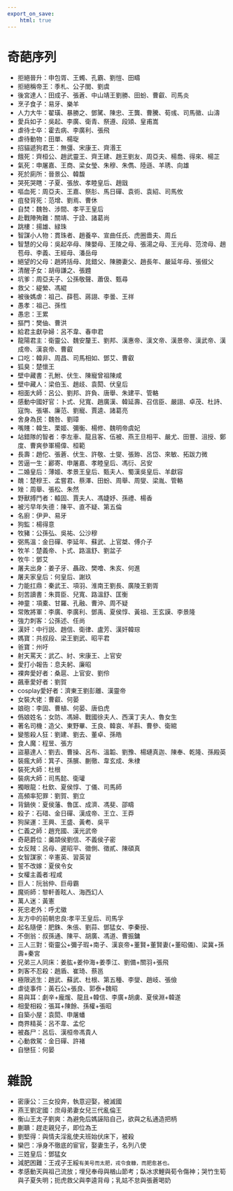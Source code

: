 ```yaml
---
export_on_save:
    html: true
---
```


# 奇葩序列

- 拒絕晉升：申包胥、王蠋、孔霸、劉愷、田疇
- 拒絕稱帝王：季札、公子閭、劉虞
- 後宮達人：田成子、張蒼、中山靖王劉勝、田蚡、曹叡、司馬炎
- 烹子食子：易牙、樂羊
- 人力大牛：翟璜、暴勝之、鄧騭、陳忠、王龔、曹騰、荀彧、司馬徽、山濤
- 愛兵如子：吳起、李廣、衛青、祭遵、段熲、皇甫嵩
- 虐待士卒：霍去病、李廣利、張飛
- 虐待動物：田單、楊琁
- 招貓遞狗君王：無彊、宋康王、齊湣王
- 餓死：齊桓公、趙武靈王、齊王建、趙王劉友、周亞夫、楊喬、得來、楊芷
- 氣死：申屠嘉、王商、梁女瑩、朱穆、朱儁、陸遜、羊琇、向雄
- 死於廁所：晉景公、韓馥
- 哭死哭瞎：子夏、張放、孝睦皇后、趙戩
- 嘔血死：周亞夫、王嘉、祭肜、馬日磾、袁術、袁紹、司馬攸
- 疽發背死：范增、劉焉、曹休
- 自焚：魏咎、涉間、孝平王皇后
- 赴戰陣殉難：關靖、于詮、諸葛尚
- 跳樓：揚雄、緑珠
- 智謀小人物：貫珠者、趙養卒、宣曲任氏、虎圈嗇夫、周丘
- 智慧的父母：吳起卒母、陳嬰母、王陵之母、張湯之母、王光母、范滂母、趙苞母、李義、王經母、潘岳母
- 絕望的父母：趙將括母、晁錯父、陳勝妻父、趙長年、嚴延年母、張俶父
- 清醒子女：胡毋謙之、張韙
- 坑爹：周亞夫子、公孫敬聲、蕭伋、甄尋
- 救父：緹縈、馮緄
- 被後媽虐：祖己、薛苞、蔣詡、李曇、王祥
- 愚孝：祖己、孫性
- 愚忠：王累
- 摳門：樊伷、曹洪
- 給君主獻孕婦：呂不韋、春申君
- 龍陽君主：衛靈公、魏安釐王、劉邦、漢惠帝、漢文帝、漢景帝、漢武帝、漢成帝、漢哀帝、曹叡
- 口吃：韓非、周昌、司馬相如、鄧艾、曹叡
- 狐臭：楚懷王
- 壁中藏書：孔鮒、伏生、陳寵曾祖陳咸
- 壁中藏人：梁伯玉、趙歧、袁閎、伏皇后
- 相面大師：呂公、劉邦、許負、唐舉、朱建平、管輅
- 感動中國好官：卜式、兒寬、趙廣漢、韓延壽、召信臣、嚴詡、卓茂、杜詩、寇恂、張堪、廉范、劉寵、賈逵、諸葛亮
- 舍身為民：魏咎、劉璋
- 嘴賤：韓生、栗姬、彌衡、楊修、魏明帝虞妃
- 站錯隊的智者：李左車、龍且客、伍被、燕王旦相平、嚴尤、田豐、沮授、鄭度、曹爽參軍楊偉、桓範
- 長壽：趙佗、張蒼、伏生、許敬、士燮、張臶、呂岱、來敏、拓跋力微
- 苦逼一生：酈寄、申屠嘉、孝睦皇后、馮衍、呂安
- 二婚皇后：薄姬、孝景王皇后、甄夫人、蜀漢吳皇后、羊獻容
- 醜：楚穆王、孟嘗君、蔡澤、田蚡、周舉、周燮、梁胤、管輅
- 矬：周舉、張松、朱然
- 野獸搏鬥者：轅固、賈夫人、馮婕妤、孫禮、楊香
- 被污早年失德：陳平、直不疑、第五倫
- 名廚：伊尹、易牙
- 狗監：楊得意
- 牧豬：公孫弘、吳祐、公沙穆
- 弼馬溫：金日磾、李延年、蘇武、上官桀、傅介子
- 牧羊：楚義帝、卜式、路溫舒、劉盆子
- 牧牛：鄧艾
- 屠夫出身：姜子牙、聶政、樊噲、朱亥、何進
- 屠夫家皇后：何皇后、謝玖
- 力能扛鼎：秦武王、項羽、淮南王劉長、廣陵王劉胥
- 刻苦讀書：朱買臣、兒寬、路溫舒、匡衡
- 神童：項橐、甘羅、孔融、曹沖、周不疑
- 常敗將軍：李廣、李廣利、鄧禹、夏侯惇、黃祖、王玄謨、李景隆
- 強力刺客：公孫述、任尚
- 漢奸：中行説、趙信、衛律、盧芳、漢奸韓琮
- 媽寶：共叔段、梁王劉武、昭平君
- 爸寶：州吁
- 射天罵天：武乙、紂、宋康王、上官安
- 愛打小報告：息夫躬、廉昭
- 裸奔愛好者：桑扈、上官安、劉伶
- 飆車愛好者：劉賀
- cosplay愛好者：濟東王劉彭離、漢靈帝
- 女裝大佬：曹叡、何晏
- 娘砲：李固、曹植、何晏、唐伯虎
- 僞娘姓名：女防、馮婦、戰國徐夫人、西漢丁夫人、魯女生
- 著名司機：造父、東野畢、王良、韓哀、羊斟、曹參、衛綰
- 變態殺人狂：劉建、劉去、董卓、孫皓
- 食人魔：程昱、張方
- 盜墓達人：劉去、曹操、呂布、溫韜、劉豫、楊璉真迦、陳奉、乾隆、孫殿英
- 裝瘋大師：箕子、孫臏、蒯徹、韋玄成、朱棣
- 裝死大師：杜根
- 裝病大師：司馬懿、衛瓘
- 獨眼龍：杜欽、夏侯惇、丁儀、司馬師
- 高頻率犯罪：劉賀、劉立
- 背鍋俠：夏侯藩、魯匡、成濟、馮斐、邵疇
- 殺子：石碏、金日磾、漢成帝、王立、王莽
- 狗屎運：王興、王盛、黃耇、吳平
- 仁義之師：趙充國、漢光武帝
- 奇葩爵位：羹頡侯劉信、不義侯子密
- 女反賊：呂母、遲昭平、徵側、徵貳、陳碩真
- 女智謀家：辛憲英、習英習
- 誓不改嫁：夏侯令女
- 女權主義者∶程咸
- 巨人：阮翁仲、巨毋霸
- 魔術師：黎軒善眩人、海西幻人
- 萬人迷：黃憲
- 死忠老外：呼尤徽
- 友方中的前朝忠良∶孝平王皇后、司馬孚
- 起名隨便：肥銖、朱倀、劉蒜、鄧猛女、李秦授、
- 不倒翁：叔孫通、陳平、胡廣、馮道、曹振鏞
- 三人三對：衛靈公+彌子瑕+南子、漢哀帝+董賢+董賢妻(+董昭儀)、梁冀+孫壽+秦宮
- 兄弟三人同床：姜肱+姜仲海+姜季江、劉備+關羽+張飛
- 刺客不忍殺：趙盾、崔琦、蔡邕
- 極限逃生：趙武、蘇武、杜根、第五種、李燮、趙岐、張儉
- 虐徒事件：黃石公+張良、郭泰+魏昭
- 易與耳：劇辛+龐煖、龍且+韓信、李廣+胡虜、夏侯淵+韓遂
- 相愛相殺：張耳+陳餘、孫權+張昭
- 自築小屋：袁閎、申屠蟠
- 商界精英：呂不韋、孟佗
- 被姦尸：呂后、漢桓帝馮貴人
- 心動救駕：金日磾、許褚
- 自戀狂：何晏

# 雜說

- 密康公：三女投奔，執意迎娶，被滅國
- 燕王劉定國：庶母弟妻女兒三代亂倫王
- 衡山王太子劉爽：為避免后媽誣陷自己，欲與之私通造把柄
- 蒯聵：趕走親兒子，即位為王
- 劉堅得：與情夫淫亂使夫班始伏床下，被殺
- 欒巴：凈身不徹底的宦官，娶妻生子，名列八使
- 三姓皇后：鄧猛女
- 減肥困難：王戎子王綏`有美号而太肥，戎令食糠，而肥愈甚也。`
- 孝感動天與祖己流放；埋兒奉母與楢山節考；臥冰求鯉與荀令傷神；哭竹生筍與子夏失明；扼虎救父與李逵背母；乳姑不怠與張蒼喝奶
